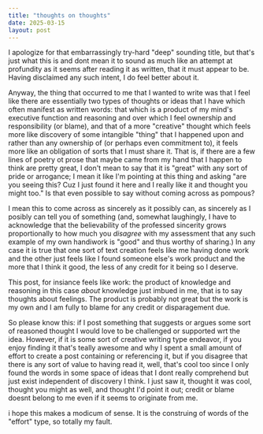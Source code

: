 ```yaml
---
title: "thoughts on thoughts"
date: 2025-03-15
layout: post
---
```


I apologize for that embarrassingly try-hard "deep" sounding title, but that's just what this is and dont mean it to sound as much like an attempt at profundity as it seems after reading it as written, that it must appear to be.  Having disclaimed any such intent, I do feel better about it.

Anyway, the thing that occurred to me that I wanted to write was that I feel like there are essentially two types of thoughts or ideas that I have which often manifest as written words: that which is a product of my mind's executive function and reasoning and over which I feel ownership and responsibility (or blame), and that of a more "creative" thought which feels more like discovery of some intangible  "thing" that I happened upon and rather than any ownership of (or perhaps even commitment to), it feels more like an obligation of sorts that I must share it.  That is, if there are a few lines of poetry ot prose that maybe came from my hand that I happen to think are pretty great, I don't mean to say that it is "great" with any sort of pride or arrogance; I mean it like I'm pointing at this thing and asking "are you seeing this? Cuz I just found it here and I really like it and thought you might too." Is that even possible to say without coming across as pompous?

I mean this to come across as sincerely as it possibly can, as sincerely as I posibly can tell you of something (and, somewhat laughingly, I have to acknowledge that the believability of the professed sincerity grows proportionally to how much you _disagree_ with my assessment that any such example of my own handiwork is "good" and thus worthy of sharing.) In any case it is true that one sort of text creation feels like me having done work and the other just feels like I found someone else's work product and the more that I think it good, the less of any credit for it being so I deserve.   

This post, for insiance feels like work: the product of knowledge and reasoning in this case *about* knowledge just imbued in me, that is to say thoughts about feelings. The product is probably not great but the work is my own and I am fully to blame
for any credit or disparagement due. 

So please know this: if I post something that suggests or argues some sort of reasoned thought I would love to be challenged or supported wrt the idea.  However, if it is some sort of creative writing type endeavor, if you enjoy finding it that's teally awesome and why I spent a small amount of effort to create a post containing or referencing it, but if you disagree that there is any sort of value to having read it, well, that's cool too since I only found the words in some space of ideas that I dont really comprehend but just exist independent of discovery I think.  I just saw it, thought it was cool, thought you might as well, and thought I'd point it out; credit or blame doesnt belong to me even if it seems to originate from me. 

i hope this makes a modicum of sense. It is the construing of words of the "effort" type, so totally my fault.  
